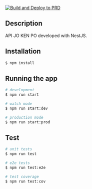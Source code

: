 [![Build and Deploy to PRD](https://github.com/luanfv/api-jo-ken-po/actions/workflows/main.yml/badge.svg)](https://github.com/luanfv/api-jo-ken-po/actions/workflows/main.yml)

## Description

API JO KEN PO developed with NestJS.

## Installation

```bash
$ npm install
```

## Running the app

```bash
# development
$ npm run start

# watch mode
$ npm run start:dev

# production mode
$ npm run start:prod
```

## Test

```bash
# unit tests
$ npm run test

# e2e tests
$ npm run test:e2e

# test coverage
$ npm run test:cov
```
